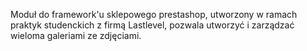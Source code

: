Moduł do framework'u sklepowego prestashop, utworzony w ramach praktyk studenckich z firmą Lastlevel, pozwala utworzyć i zarządzać wieloma galeriami ze zdjęciami.